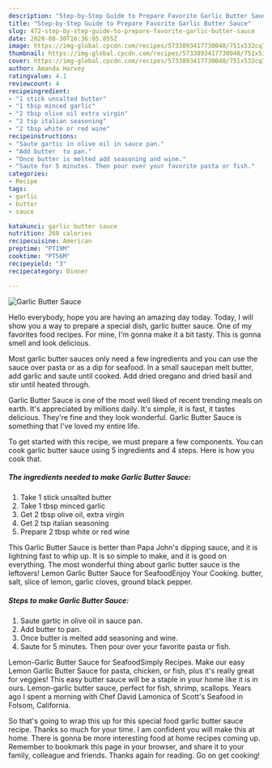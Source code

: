 ```yaml
---
description: "Step-by-Step Guide to Prepare Favorite Garlic Butter Sauce"
title: "Step-by-Step Guide to Prepare Favorite Garlic Butter Sauce"
slug: 472-step-by-step-guide-to-prepare-favorite-garlic-butter-sauce
date: 2020-08-30T16:36:05.855Z
image: https://img-global.cpcdn.com/recipes/5733893417730048/751x532cq70/garlic-butter-sauce-recipe-main-photo.jpg
thumbnail: https://img-global.cpcdn.com/recipes/5733893417730048/751x532cq70/garlic-butter-sauce-recipe-main-photo.jpg
cover: https://img-global.cpcdn.com/recipes/5733893417730048/751x532cq70/garlic-butter-sauce-recipe-main-photo.jpg
author: Amanda Harvey
ratingvalue: 4.1
reviewcount: 4
recipeingredient:
- "1 stick unsalted butter"
- "1 tbsp minced garlic"
- "2 tbsp olive oil extra virgin"
- "2 tsp italian seasoning"
- "2 tbsp white or red wine"
recipeinstructions:
- "Saute gartic in olive oil in sauce pan."
- "Add butter  to pan."
- "Once butter is melted add seasoning and wine."
- "Saute for 5 minutes. Then pour over your favorite pasta or fish."
categories:
- Recipe
tags:
- garlic
- butter
- sauce

katakunci: garlic butter sauce 
nutrition: 269 calories
recipecuisine: American
preptime: "PT19M"
cooktime: "PT56M"
recipeyield: "3"
recipecategory: Dinner

---
```



![Garlic Butter Sauce](https://img-global.cpcdn.com/recipes/5733893417730048/751x532cq70/garlic-butter-sauce-recipe-main-photo.jpg)

Hello everybody, hope you are having an amazing day today. Today, I will show you a way to prepare a special dish, garlic butter sauce. One of my favorites food recipes. For mine, I'm gonna make it a bit tasty. This is gonna smell and look delicious.

Most garlic butter sauces only need a few ingredients and you can use the sauce over pasta or as a dip for seafood. In a small saucepan melt butter, add garlic and saute until cooked. Add dried oregano and dried basil and stir until heated through.

Garlic Butter Sauce is one of the most well liked of recent trending meals on earth. It's appreciated by millions daily. It's simple, it is fast, it tastes delicious. They're fine and they look wonderful. Garlic Butter Sauce is something that I've loved my entire life.


To get started with this recipe, we must prepare a few components. You can cook garlic butter sauce using 5 ingredients and 4 steps. Here is how you cook that.

<!--inarticleads1-->

##### The ingredients needed to make Garlic Butter Sauce:

1. Take 1 stick unsalted butter
1. Take 1 tbsp minced garlic
1. Get 2 tbsp olive oil, extra virgin
1. Get 2 tsp italian seasoning
1. Prepare 2 tbsp white or red wine


This Garlic Butter Sauce is better than Papa John&#39;s dipping sauce, and it is lightning fast to whip up. It is so simple to make, and it is good on everything. The most wonderful thing about garlic butter sauce is the leftovers! Lemon Garlic Butter Sauce for SeafoodEnjoy Your Cooking. butter, salt, slice of lemon, garlic cloves, ground black pepper. 

<!--inarticleads2-->

##### Steps to make Garlic Butter Sauce:

1. Saute gartic in olive oil in sauce pan.
1. Add butter  to pan.
1. Once butter is melted add seasoning and wine.
1. Saute for 5 minutes. Then pour over your favorite pasta or fish.


Lemon-Garlic Butter Sauce for SeafoodSimply Recipes. Make our easy Lemon Garlic Butter Sauce for pasta, chicken, or fish, plus it&#39;s really great for veggies! This easy butter sauce will be a staple in your home like it is in ours. Lemon-garlic butter sauce, perfect for fish, shrimp, scallops. Years ago I spent a morning with Chef David Lamonica of Scott&#39;s Seafood in Folsom, California. 

So that's going to wrap this up for this special food garlic butter sauce recipe. Thanks so much for your time. I am confident you will make this at home. There is gonna be more interesting food at home recipes coming up. Remember to bookmark this page in your browser, and share it to your family, colleague and friends. Thanks again for reading. Go on get cooking!
